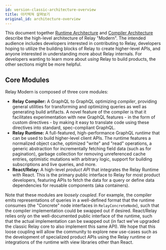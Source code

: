 ```yaml
---
id: version-classic-architecture-overview
title: 아키텍쳐 살펴보기
original_id: architecture-overview
---
```


This document together [Runtime Architecture](runtime-architecture.html) and [Compiler Architecture](compiler-architecture.html) describe the high-level architecture of Relay "Modern". The intended audience includes developers interested in contributing to Relay, developers hoping to utilize the building blocks of Relay to create higher-level APIs, and anyone interested in understanding more about Relay internals. For developers wanting to learn more about *using* Relay to build products, the other sections might be more helpful.

## Core Modules

Relay Modern is composed of three core modules:

* **Relay Compiler:** A GraphQL to GraphQL optimizing *compiler*, providing general utilities for transforming and optimizing queries as well as generating build artifacts. A novel feature of the compiler is that it facilitates experimentation with new GraphQL features - in the form of custom directives - by making it easy to translate code using these directives into standard, spec-compliant GraphQL.
* **Relay Runtime:** A full-featured, high-performance GraphQL *runtime* that can be used to build higher-level client APIs. The runtime features a normalized object cache, optimized "write" and "read" operations, a generic abstraction for incrementally fetching field data (such as for pagination), garbage collection for removing unreferenced cache entries, optimistic mutations with arbitrary logic,  support for building subscriptions and live queries, and more.
* **React/Relay:** A high-level *product API* that integrates the Relay Runtime with React. This is the primary public interface to Relay for most product developers, featuring APIs to fetch the data for a query or define data dependencies for reusable components (aka containers).

Note that these modules are *loosely coupled*. For example, the compiler emits representations of queries in a well-defined format that the runtime consumes (the "Concrete" node interfaces in `RelayConcreteNode`), such that the compiler implementation could be swapped out if desired. React/Relay relies only on the well-documented public interface of the runtime, such that the actual implementation can be swapped out (in fact we've upgraded the classic Relay core to also implement this same API). We hope that this loose coupling will allow the community to explore new use-cases such as the development of specialized product APIs using the Relay runtime or integrations of the runtime with view libraries other than React.
